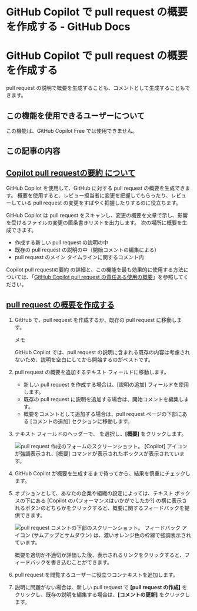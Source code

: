 # GitHub Copilot で pull request の概要を作成する - GitHub Docs

# GitHub Copilot で pull request の概要を作成する

pull request の説明で概要を生成することも、コメントとして生成することもできます。

## この機能を使用できるユーザーについて

この機能は、GitHub Copilot Free では使用できません。

## この記事の内容

## [Copilot pull requestの要約 について](#copilot-pull-requestの要約-について)

GitHub Copilot を使用して、GitHub に対する pull request の概要を生成できます。 概要を使用すると、レビュー担当者に変更を把握してもらったり、レビューしている pull request の変更をすばやく把握したりするのに役立ちます。

GitHub Copilot は pull request をスキャンし、変更の概要を文章で示し、影響を受けるファイルの変更の箇条書きリストを出力します。 次の場所に概要を生成できます。

-   作成する新しい pull request の説明の中
-   既存の pull request の説明の中（開始コメントの編集による）
-   pull request のメイン タイムラインに関するコメント内

Copilot pull requestの要約 の詳細と、この機能を最も効果的に使用する方法については、「[GitHub Copilot pull request の責任ある使用の概要](/ja/copilot/github-copilot-enterprise/copilot-pull-request-summaries/about-copilot-pull-request-summaries)」を参照してください。

## [pull request の概要を作成する](#creating-a-summary-for-a-pull-request)

1.  GitHub で、pull request を作成するか、既存の pull request に移動します。
    
    メモ
    
    GitHub Copilot では、pull request の説明に含まれる既存の内容は考慮されないため、説明を空白にしてから開始するのがベストです。
    
2.  pull request の概要を追加するテキスト フィールドに移動します。
    
    -   新しい pull request を作成する場合は、\[説明の追加\] フィールドを使用します。
    -   既存の pull request に説明を追加する場合は、開始コメントを編集します。
    -   概要をコメントとして追加する場合は、pull request ページの下部にある \[コメントの追加\] セクションに移動します。
3.  テキスト フィールドのヘッダーで、 を選択し、**\[概要\]** をクリックします。
    
    ![pull request 作成のフォームのスクリーンショット。 [Copilot] アイコンが強調表示され、[概要] コマンドが表示されたボックスが表示されています。](/assets/cb-42638/images/help/copilot/copilot-description-suggestion.png)
    
4.  GitHub Copilot が概要を生成するまで待ってから、結果を慎重にチェックします。
    
5.  オプションとして、あなたの企業や組織の設定によっては、テキスト ボックスの下にある \[Copilot のパフォーマンスはいかがでしたか?\] の横に表示されるボタンのどちらかをクリックすると、概要に関するフィードバックを提供できます。
    
    ![pull request コメントの下部のスクリーンショット。 フィードバック アイコン (サムアップとサムダウン) は、濃いオレンジ色の枠線で強調表示されています。](/assets/cb-41181/images/help/copilot/copilot-summary-feedback.png)
    
    概要を適切か不適切か評価した後、表示されるリンクをクリックすると、フィードバックを書き込むことができます。
    
6.  pull request を閲覧するユーザーに役立つコンテキストを追加します。
    
7.  説明に問題がない場合は、新しい pull request で **\[pull request の作成\]** をクリックし、既存の説明を編集する場合は、**\[コメントの更新\]** をクリックします。